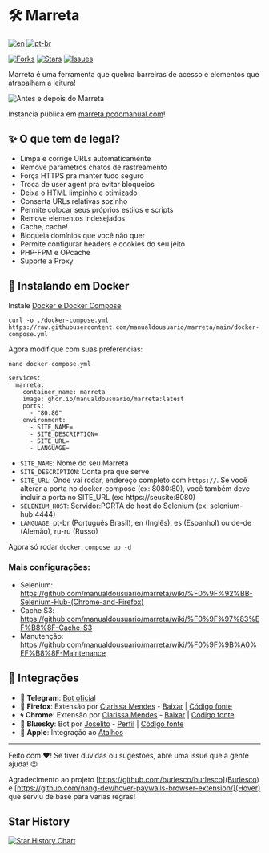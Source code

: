 # 🛠️ Marreta

[![en](https://img.shields.io/badge/lang-en-red.svg)](https://github.com/manualdousuario/marreta/blob/master/README.en.md)
[![pt-br](https://img.shields.io/badge/lang-pt--br-green.svg)](https://github.com/manualdousuario/marreta/blob/master/README.md)

[![Forks](https://img.shields.io/github/forks/manualdousuario/marreta)](https://github.com/manualdousuario/marreta/network/members)
[![Stars](https://img.shields.io/github/stars/manualdousuario/marreta)](https://github.com/manualdousuario/marreta/stargazers)
[![Issues](https://img.shields.io/github/issues/manualdousuario/marreta)](https://github.com/manualdousuario/marreta/issues)

Marreta é uma ferramenta que quebra barreiras de acesso e elementos que atrapalham a leitura!

![Antes e depois do Marreta](https://github.com/manualdousuario/marreta/blob/main/screen.png?raw=true)

Instancia publica em [marreta.pcdomanual.com](https://marreta.pcdomanual.com)!

## ✨ O que tem de legal?

- Limpa e corrige URLs automaticamente
- Remove parâmetros chatos de rastreamento
- Força HTTPS pra manter tudo seguro
- Troca de user agent pra evitar bloqueios
- Deixa o HTML limpinho e otimizado
- Conserta URLs relativas sozinho
- Permite colocar seus próprios estilos e scripts
- Remove elementos indesejados
- Cache, cache!
- Bloqueia domínios que você não quer
- Permite configurar headers e cookies do seu jeito
- PHP-FPM e OPcache
- Suporte a Proxy

## 🐳 Instalando em Docker

Instale [Docker e Docker Compose](https://docs.docker.com/engine/install/)

`curl -o ./docker-compose.yml https://raw.githubusercontent.com/manualdousuario/marreta/main/docker-compose.yml`

Agora modifique com suas preferencias:

`nano docker-compose.yml`

```
services:
  marreta:
    container_name: marreta
    image: ghcr.io/manualdousuario/marreta:latest
    ports:
      - "80:80"
    environment:
      - SITE_NAME=
      - SITE_DESCRIPTION=
      - SITE_URL=
      - LANGUAGE=
```

- `SITE_NAME`: Nome do seu Marreta
- `SITE_DESCRIPTION`: Conta pra que serve
- `SITE_URL`: Onde vai rodar, endereço completo com `https://`. Se você alterar a porta no docker-compose (ex: 8080:80), você também deve incluir a porta no SITE_URL (ex: https://seusite:8080)
- `SELENIUM_HOST`: Servidor:PORTA do host do Selenium (ex: selenium-hub:4444)
- `LANGUAGE`: pt-br (Português Brasil), en (Inglês), es (Espanhol) ou de-de (Alemão), ru-ru (Russo)
 
Agora só rodar `docker compose up -d`

### Mais configurações:
- Selenium: https://github.com/manualdousuario/marreta/wiki/%F0%9F%92%BB-Selenium-Hub-(Chrome-and-Firefox)
- Cache S3: https://github.com/manualdousuario/marreta/wiki/%F0%9F%97%83%EF%B8%8F-Cache-S3
- Manutenção: https://github.com/manualdousuario/marreta/wiki/%F0%9F%9B%A0%EF%B8%8F-Maintenance

## 🚀 Integrações

- 🤖 **Telegram**: [Bot oficial](https://t.me/leissoai_bot)
- 🦊 **Firefox**: Extensão por [Clarissa Mendes](https://claromes.com/pages/whoami) - [Baixar](https://addons.mozilla.org/pt-BR/firefox/addon/marreta/) | [Código fonte](https://github.com/manualdousuario/marreta-extensao)
- 🌀 **Chrome**: Extensão por [Clarissa Mendes](https://claromes.com/pages/whoami) - [Baixar](https://chromewebstore.google.com/detail/marreta/ipelapagohjgjcgpncpbmaaacemafppe) | [Código fonte](https://github.com/manualdousuario/marreta-extensao)
- 🦋 **Bluesky**: Bot por [Joselito](https://bsky.app/profile/joseli.to) - [Perfil](https://bsky.app/profile/marreta.pcdomanual.com) | [Código fonte](https://github.com/manualdousuario/marreta-bot)
- 🍎 **Apple**: Integração ao [Atalhos](https://www.icloud.com/shortcuts/3594074b69ee4707af52ed78922d624f)

---

Feito com ❤️! Se tiver dúvidas ou sugestões, abre uma issue que a gente ajuda! 😉

Agradecimento ao projeto [https://github.com/burlesco/burlesco](Burlesco) e [https://github.com/nang-dev/hover-paywalls-browser-extension/](Hover) que serviu de base para varias regras!

## Star History

[![Star History Chart](https://api.star-history.com/svg?repos=manualdousuario/marreta&type=Date)](https://star-history.com/#manualdousuario/marreta&Date)
